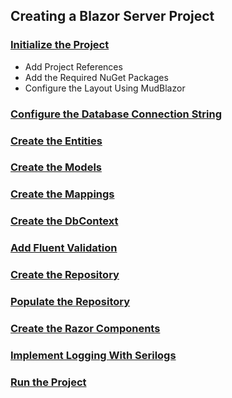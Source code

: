 ## Creating a Blazor Server Project

### [Initialize the Project](ProjectSetup.MD)

* Add Project References
* Add the Required NuGet Packages
* Configure the Layout Using MudBlazor

### [Configure the Database Connection String](CreateConnectionString.MD)

### [Create the Entities](CreateEntities.MD)

### [Create the Models](CreateModels.MD)

### [Create the Mappings](CreateMapping.MD)

### [Create the DbContext](CreateDbContext.MD)

### [Add Fluent Validation](CreateFluentValidation.MD)

### [Create the Repository](CreateRepository.MD)

### [Populate the Repository](PopulateRepository.MD)

### [Create the Razor Components](CreateRazorPages.MD)

### [Implement Logging With Serilogs](SerilogsImplementation.MD)

### [Run the Project](RunProject.MD)

